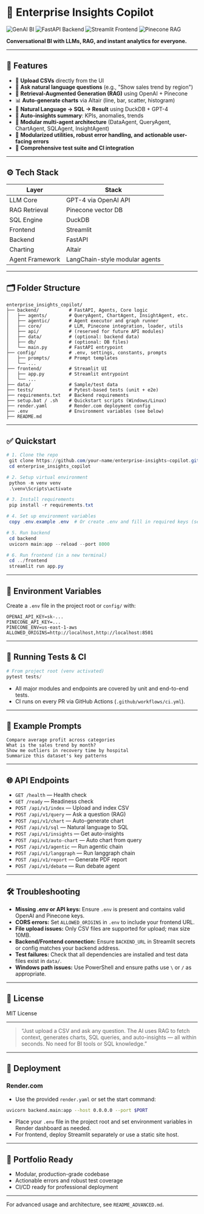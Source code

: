 # 🧠 Enterprise Insights Copilot

![GenAI BI](https://img.shields.io/badge/GenAI-BI-blueviolet?style=for-the-badge)
![FastAPI Backend](https://img.shields.io/badge/FastAPI-Backend-green?style=for-the-badge)
![Streamlit Frontend](https://img.shields.io/badge/Streamlit-Frontend-orange?style=for-the-badge)
![Pinecone RAG](https://img.shields.io/badge/Pinecone-RAG-9cf?style=for-the-badge)

**Conversational BI with LLMs, RAG, and instant analytics for everyone.**

---

## 🚀 Features

- 📁 **Upload CSVs** directly from the UI
- 💬 **Ask natural language questions** (e.g., "Show sales trend by region")
- 🧠 **Retrieval-Augmented Generation (RAG)** using OpenAI + Pinecone
- 📊 **Auto-generate charts** via Altair (line, bar, scatter, histogram)
- 🧾 **Natural Language → SQL → Result** using DuckDB + GPT-4
- 📌 **Auto-insights summary**: KPIs, anomalies, trends
- 🧱 **Modular multi-agent architecture** (DataAgent, QueryAgent, ChartAgent, SQLAgent, InsightAgent)
- 🧩 **Modularized utilities, robust error handling, and actionable user-facing errors**
- 🧪 **Comprehensive test suite and CI integration**

---

## ⚙️ Tech Stack

| Layer          | Stack                                |
|----------------|---------------------------------------|
| LLM Core       | GPT-4 via OpenAI API                  |
| RAG Retrieval  | Pinecone vector DB                    |
| SQL Engine     | DuckDB                                |
| Frontend       | Streamlit                             |
| Backend        | FastAPI                               |
| Charting       | Altair                                |
| Agent Framework| LangChain-style modular agents        |

---

## 🗂 Folder Structure

```text
enterprise_insights_copilot/
├── backend/           # FastAPI, Agents, Core logic
│   ├── agents/        # QueryAgent, ChartAgent, InsightAgent, etc.
│   ├── agentic/       # Agent executor and graph runner
│   ├── core/          # LLM, Pinecone integration, loader, utils
│   ├── api/           # (reserved for future API modules)
│   ├── data/          # (optional: backend data)
│   ├── db/            # (optional: DB files)
│   └── main.py        # FastAPI entrypoint
├── config/            # .env, settings, constants, prompts
│   ├── prompts/       # Prompt templates
│   └── ...
├── frontend/          # Streamlit UI
│   ├── app.py         # Streamlit entrypoint
│   └── ...
├── data/              # Sample/test data
├── tests/             # Pytest-based tests (unit + e2e)
├── requirements.txt   # Backend requirements
├── setup.bat / .sh    # Quickstart scripts (Windows/Linux)
├── render.yaml        # Render.com deployment config
├── .env               # Environment variables (see below)
├── README.md
```

---

## ✅ Quickstart

```powershell
# 1. Clone the repo
 git clone https://github.com/your-name/enterprise-insights-copilot.git
 cd enterprise_insights_copilot

# 2. Setup virtual environment
 python -m venv venv
 .\venv\Scripts\activate

# 3. Install requirements
 pip install -r requirements.txt

# 4. Set up environment variables
 copy .env.example .env  # Or create .env and fill in required keys (see below)

# 5. Run backend
 cd backend
 uvicorn main:app --reload --port 8000

# 6. Run frontend (in a new terminal)
 cd ../frontend
 streamlit run app.py
```

---

## 🔑 Environment Variables

Create a `.env` file in the project root or `config/` with:

```
OPENAI_API_KEY=sk-...
PINECONE_API_KEY=...
PINECONE_ENV=us-east-1-aws
ALLOWED_ORIGINS=http://localhost,http://localhost:8501
```

---

## 🧪 Running Tests & CI

```powershell
# From project root (venv activated)
pytest tests/
```
- All major modules and endpoints are covered by unit and end-to-end tests.
- CI runs on every PR via GitHub Actions (`.github/workflows/ci.yml`).

---

## 🧪 Example Prompts

```text
Compare average profit across categories
What is the sales trend by month?
Show me outliers in recovery time by hospital
Summarize this dataset's key patterns
```

---

## 🌐 API Endpoints

- `GET /health` — Health check
- `GET /ready` — Readiness check
- `POST /api/v1/index` — Upload and index CSV
- `POST /api/v1/query` — Ask a question (RAG)
- `POST /api/v1/chart` — Auto-generate chart
- `POST /api/v1/sql` — Natural language to SQL
- `POST /api/v1/insights` — Get auto-insights
- `POST /api/v1/auto-chart` — Auto chart from query
- `POST /api/v1/agentic` — Run agentic chain
- `POST /api/v1/langgraph` — Run langgraph chain
- `POST /api/v1/report` — Generate PDF report
- `POST /api/v1/debate` — Run debate agent

---

## 🛠️ Troubleshooting

- **Missing .env or API keys:** Ensure `.env` is present and contains valid OpenAI and Pinecone keys.
- **CORS errors:** Set `ALLOWED_ORIGINS` in `.env` to include your frontend URL.
- **File upload issues:** Only CSV files are supported for upload; max size 10MB.
- **Backend/Frontend connection:** Ensure `BACKEND_URL` in Streamlit secrets or config matches your backend address.
- **Test failures:** Check that all dependencies are installed and test data files exist in `data/`.
- **Windows path issues:** Use PowerShell and ensure paths use `\` or `/` as appropriate.

---

## 📄 License

MIT License

---

> “Just upload a CSV and ask any question. The AI uses RAG to fetch context, generates charts, SQL queries, and auto-insights — all within seconds. No need for BI tools or SQL knowledge.”

---

## 🚀 Deployment

### Render.com

- Use the provided `render.yaml` or set the start command:

```sh
uvicorn backend.main:app --host 0.0.0.0 --port $PORT
```
- Place your `.env` file in the project root and set environment variables in Render dashboard as needed.
- For frontend, deploy Streamlit separately or use a static site host.

---

## 🎨 Portfolio Ready

- Modular, production-grade codebase
- Actionable errors and robust test coverage
- CI/CD ready for professional deployment

---

For advanced usage and architecture, see `README_ADVANCED.md`.
